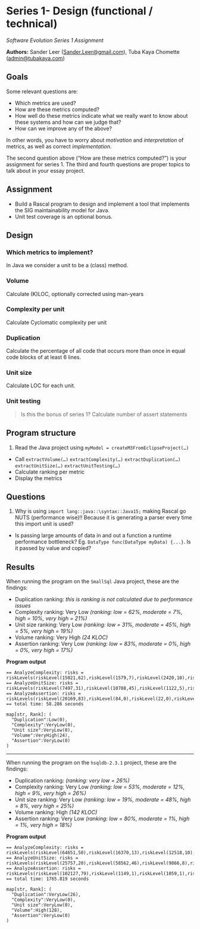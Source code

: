 # Series 1- Design (functional / technical)
*Software Evolution Series 1 Assignment*

**Authors:** Sander Leer (Sander.Leer@gmail.com), Tuba Kaya Chomette (admin@tubakaya.com)

## Goals
Some relevant questions are:

- Which metrics are used?
- How are these metrics computed?
- How well do these metrics indicate what we really want to know about these systems and how can we judge that?
- How can we improve any of the above?

In other words, you have to worry about *motivation* and *interpretation* of metrics, as well as correct *implementation*.

The second question above (“How are these metrics computed?”) is your assignment for series 1. The third and fourth questions are proper topics to talk about in your essay project.

## Assignment

- Build a Rascal program to design and implement a tool that implements the SIG maintainability model for Java.
- Unit test coverage is an optional bonus.

## Design

### Which metrics to implement?
In Java we consider a unit to be a (class) method.

### Volume
Calculate (K)LOC, optionally corrected using man-years

### Complexity per unit
Calculate Cyclomatic complexity per unit

### Duplication
Calculate the percentage of all code that occurs more than once in equal code blocks of at least 6 lines.

### Unit size
Calculate LOC for each unit.

### Unit testing
> Is this the bonus of series 1?
Calculate number of assert statements

## Program structure

1. Read the Java project using `myModel = createM3FromEclipseProject(…)`
-  Call
  `extractVolume(…)`
  `extractComplexity(…)`
  `extractDuplication(…)` 
  `extractUnitSize(…)`
  `extractUnitTesting(…)`
- Calculate ranking per metric
- Display the metrics

## Questions
1. Why is using `import lang::java::\syntax::Java15;` making Rascal go NUTS (performance wise)!! Because it is generating a parser every time this import unit is used?
-  Is passing large amounts of data in and out a function a runtime performance bottleneck? Eg. `DataType func(DataType myData) {...}`. Is it passed by value and copied?

## Results
When running the program on the `SmallSql` Java project, these are the findings:

- Duplication ranking: *this is ranking is not calculated due to performance issues*
- Complexity ranking: Very Low *(ranking: low = 62%, moderate = 7%, high = 10%, very high = 21%)*
- Unit size ranking: Very Low *(ranking: low = 31%, moderate = 45%, high = 5%, very high = 19%)*
- Volume ranking: Very High *(24 KLOC)*
- Assertion ranking: Very Low *(ranking: low = 83%, moderate = 0%, high = 0%, very high = 17%)*

**Program output**

    == AnalyzeComplexity: risks = riskLevels(riskLevel(15021,62),riskLevel(1579,7),riskLevel(2420,10),riskLevel(1255,21))
    == AnalyzeUnitSize: risks = riskLevels(riskLevel(7497,31),riskLevel(10788,45),riskLevel(1122,5),riskLevel(868,19))
    == AnalyzeAssertion: risks = riskLevels(riskLevel(20169,83),riskLevel(84,0),riskLevel(22,0),riskLevel(0,17))
    == total time: 58.286 seconds
    
    map[str, Rank]: (
      "Duplication":Low(0),
      "Complexity":VeryLow(0),
      "Unit size":VeryLow(0),
      "Volume":VeryHigh(24),
      "Assertion":VeryLow(0)
    )

----------

When running the program on the `hsqldb-2.3.1` project, these are the findings:

- Duplication ranking: *(ranking: very low = 26%)*
- Complexity ranking: Very Low *(ranking: low = 53%, moderate = 12%, high = 9%, very high = 26%)*
- Unit size ranking: Very Low *(ranking: low = 19%, moderate = 48%, high = 8%, very high = 25%)*
- Volume ranking: High *(142 KLOC)*
- Assertion ranking: Very Low *(ranking: low = 80%, moderate = 1%, high = 1%, very high = 18%)*

**Program output**

    == AnalyzeComplexity: risks = riskLevels(riskLevel(64651,50),riskLevel(16370,13),riskLevel(12518,10),riskLevel(10796,27))
    == AnalyzeUnitSize: risks = riskLevels(riskLevel(25757,20),riskLevel(58562,46),riskLevel(9866,8),riskLevel(10150,26))
    == AnalyzeAssertion: risks = riskLevels(riskLevel(102127,79),riskLevel(1149,1),riskLevel(1059,1),riskLevel(0,19))
    == total time: 1765.819 seconds

    map[str, Rank]: (
      "Duplication":VeryLow(26),
      "Complexity":VeryLow(0),
      "Unit size":VeryLow(0),
      "Volume":High(128),
      "Assertion":VeryLow(0)
    )

